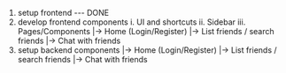 1. setup frontend                       --- DONE
2. develop frontend components
    i.   UI and shortcuts
    ii.  Sidebar 
    iii. Pages/Components
            |-> Home (Login/Register)
            |-> List friends / search friends
            |-> Chat with friends
3. setup backend components
    |-> Home (Login/Register)
    |-> List friends / search friends
    |-> Chat with friends